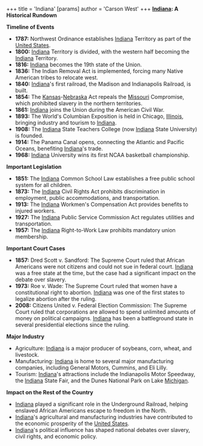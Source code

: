 +++
 title = 'Indiana'
[params]
	author = 'Carson West'
+++
**[Indiana](./../indiana/): A Historical Rundown**

**Timeline of Events**

* **1787:** Northwest Ordinance establishes [Indiana](./../indiana/) Territory as part of the [United States](./../united-states/).
* **1800:** [Indiana](./../indiana/) Territory is divided, with the western half becoming the [Indiana](./../indiana/) Territory.
* **1816:** [Indiana](./../indiana/) becomes the 19th state of the Union.
* **1836:** The Indian Removal Act is implemented, forcing many Native American tribes to relocate west.
* **1840:** [Indiana](./../indiana/)'s first railroad, the Madison and Indianapolis Railroad, is built.
* **1854:** The [Kansas](./../kansas/)-[Nebraska](./../nebraska/) Act repeals the [Missouri](./../missouri/) Compromise, which prohibited slavery in the northern territories.
* **1861:** [Indiana](./../indiana/) joins the Union during the American Civil War.
* **1893:** The World's Columbian Exposition is held in Chicago, [Illinois](./../illinois/), bringing industry and tourism to [Indiana](./../indiana/).
* **1908:** The [Indiana](./../indiana/) State Teachers College (now [Indiana](./../indiana/) State University) is founded.
* **1914:** The Panama Canal opens, connecting the Atlantic and Pacific Oceans, benefiting [Indiana](./../indiana/)'s trade.
* **1968:** [Indiana](./../indiana/) University wins its first NCAA basketball championship.

**Important Legislation**

* **1851:** The [Indiana](./../indiana/) Common School Law establishes a free public school system for all children.
* **1873:** The [Indiana](./../indiana/) Civil Rights Act prohibits discrimination in employment, public accommodations, and transportation.
* **1913:** The [Indiana](./../indiana/) Workmen's Compensation Act provides benefits to injured workers.
* **1927:** The [Indiana](./../indiana/) Public Service Commission Act regulates utilities and transportation.
* **1957:** The [Indiana](./../indiana/) Right-to-Work Law prohibits mandatory union membership.

**Important Court Cases**

* **1857:** Dred Scott v. Sandford: The Supreme Court ruled that African Americans were not citizens and could not sue in federal court. [Indiana](./../indiana/) was a free state at the time, but the case had a significant impact on the debate over slavery.
* **1973:** Roe v. Wade: The Supreme Court ruled that women have a constitutional right to abortion. [Indiana](./../indiana/) was one of the first states to legalize abortion after the ruling.
* **2008:** Citizens United v. Federal Election Commission: The Supreme Court ruled that corporations are allowed to spend unlimited amounts of money on political campaigns. [Indiana](./../indiana/) has been a battleground state in several presidential elections since the ruling.

**Major Industry**

* Agriculture: [Indiana](./../indiana/) is a major producer of soybeans, corn, wheat, and livestock.
* Manufacturing: [Indiana](./../indiana/) is home to several major manufacturing companies, including General Motors, Cummins, and Eli Lilly.
* Tourism: [Indiana](./../indiana/)'s attractions include the Indianapolis Motor Speedway, the [Indiana](./../indiana/) State Fair, and the Dunes National Park on Lake [Michigan](./../michigan/).

**Impact on the Rest of the Country**

* [Indiana](./../indiana/) played a significant role in the Underground Railroad, helping enslaved African Americans escape to freedom in the North.
* [Indiana](./../indiana/)'s agricultural and manufacturing industries have contributed to the economic prosperity of the [United States](./../united-states/).
* [Indiana](./../indiana/)'s political influence has shaped national debates over slavery, civil rights, and economic policy.
